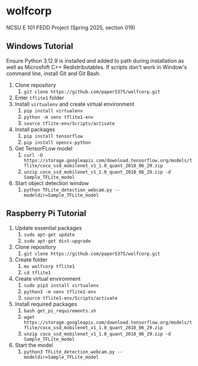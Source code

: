 # wolfcorp
NCSU E 101 FEDD Project (Spring 2025, section 019)

## Windows Tutorial

Ensure Python 3.12.9 is installed and added to path during installation as well as Microsfoft C++ Redistributables. If scripts don't work in Window's command line, install Git and Git Bash.

1. Clone repository
    1. `git clone https://github.com/paper5375/wolfcorp.git`
2. Enter `tflite1` folder 
3. Install `virtualenv` and create virtual environment
    1. `pip install virtualenv`
    2. `python -m venv tflite1-env`
    3. `source tflite-env/Scripts/activate`
4. Install packages
    1. `pip install tensorflow`
    2. `pip install opencv-python`
5. Get TensorFLow model
    1. `curl -O https://storage.googleapis.com/download.tensorflow.org/models/tflite/coco_ssd_mobilenet_v1_1.0_quant_2018_06_29.zip`
    2. `unzip coco_ssd_mobilenet_v1_1.0_quant_2018_06_29.zip -d Sample_TFLite_model`
6. Start object detection window
    1. `python TFLite_detection_webcam.py --modeldir=Sample_TFLite_model`

## Raspberry Pi Tutorial

1. Update essential packages
    1. `sudo apt-get update`
    2. `sudo apt-get dist-upgrade`
2. Clone repository
    1. `git clone https://github.com/paper5375/wolfcorp.git`
3. Create folder
    1. `mv wolfcorp tflite1`
    2. `cd tflite1`
4. Create virtual environment
    1. `sudo pip3 install virtualenv`
    2. `python3 -m venv tflite1-env`
    3. `source tflite1-env/Scripts/activate`
5. Install required packages
    1. `bash get_pi_requirements.sh`
    2. `wget https://storage.googleapis.com/download.tensorflow.org/models/tflite/coco_ssd_mobilenet_v1_1.0_quant_2018_06_29.zip`
    3. `unzip coco_ssd_mobilenet_v1_1.0_quant_2018_06_29.zip -d Sample_TFLite_model`
6. Start the model
    1. `python3 TFLite_detection_webcam.py --modeldir=Sample_TFLite_model`
